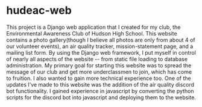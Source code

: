 # hudeac-web

This project is a Django web application that I created for my club, the Environmental Awareness Club of Hudson High School. This website contains a photo gallery(though I believe all photos are only from about 4 of our volunteer events), an air quality tracker, mission-statement page, and a mailing list form. By using the Django web framework, I put myself in control of nearly all aspects of the website -- from static file loading to database administration. My primary goal for starting this website was to spread the message of our club and get more underclassmen to join, which has come to fruition. I also wanted to gain more technical experience too. One of the updates I've made to this website was the addition of the air quality discord bot functionality. I gained experience in javascript by converting the python scripts for the discord bot into javascript and deploying them to the website. 
